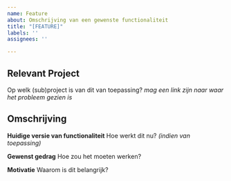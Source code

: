 ```yaml
---
name: Feature
about: Omschrijving van een gewenste functionaliteit
title: "[FEATURE]"
labels: ''
assignees: ''

---
```


## Relevant Project
Op welk (sub)project is van dit van toepassing? _mag een link zijn naar waar het probleem gezien is_

## Omschrijving
**Huidige versie van functionaliteit**
Hoe werkt dit nu? _(indien van toepassing)_

**Gewenst gedrag**
Hoe zou het moeten werken? 

**Motivatie**
Waarom is dit belangrijk?
